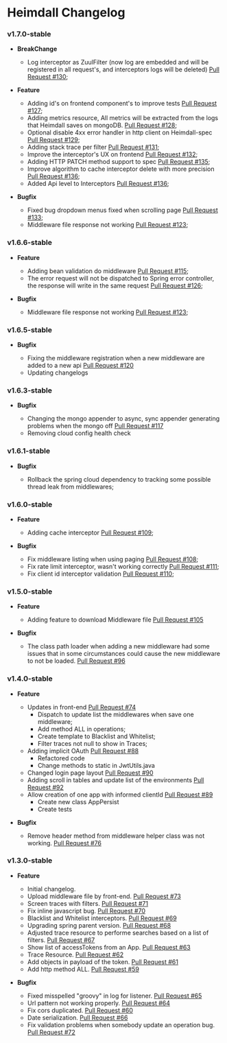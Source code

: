 # Heimdall Changelog

### v1.7.0-stable
* **BreakChange**
   * Log interceptor as ZuulFilter (now log are embedded and will be registered in all request's, and interceptors logs will be deleted) [Pull Request #130](https://github.com/getheimdall/heimdall/pull/130);

* **Feature**

   * Adding id's on frontend component's to improve tests [Pull Request #127](https://github.com/getheimdall/heimdall/pull/127);
   * Adding metrics resource, All metrics will be extracted from the logs that Heimdall saves on mongoDB. [Pull Request #128](https://github.com/getheimdall/heimdall/pull/128);
   * Optional disable 4xx error handler in http client on Heimdall-spec [Pull Request #129](https://github.com/getheimdall/heimdall/pull/129);
   * Adding stack trace per filter [Pull Request #131](https://github.com/getheimdall/heimdall/pull/131);
   * Improve the interceptor's UX on frontend [Pull Request #132](https://github.com/getheimdall/heimdall/pull/132);
   * Adding HTTP PATCH method support to spec [Pull Request #135](https://github.com/getheimdall/heimdall/pull/135);
   * Improve algorithm to cache interceptor delete with more precision [Pull Request #136](https://github.com/getheimdall/heimdall/pull/136);
   * Added Api level to Interceptors [Pull Request #136](https://github.com/getheimdall/heimdall/pull/137);

* **Bugfix**

   * Fixed bug dropdown menus fixed when scrolling page [Pull Request #133](https://github.com/getheimdall/heimdall/pull/133);
   * Middleware file response not working [Pull Request #123](https://github.com/getheimdall/heimdall/pull/123);

### v1.6.6-stable 
* **Feature**

   * Adding bean validation do middleware [Pull Request #115](https://github.com/getheimdall/heimdall/pull/115);
   * The error request will not be dispatched to Spring error controller, the response will write in the same request [Pull Request #126](https://github.com/getheimdall/heimdall/pull/126);

* **Bugfix**

   * Middleware file response not working [Pull Request #123](https://github.com/getheimdall/heimdall/pull/123);

### v1.6.5-stable 
* **Bugfix**

   * Fixing the middleware registration when a new middleware are added to a new api [Pull Request #120](https://github.com/getheimdall/heimdall/pull/120)
   * Updating changelogs

### v1.6.3-stable 
* **Bugfix**

    * Changing the mongo appender to async, sync appender generating problems when the mongo off [Pull Request #117](https://github.com/getheimdall/heimdall/pull/117)
    * Removing cloud config health check 

### v1.6.1-stable
* **Bugfix**
	
    * Rollback the spring cloud dependency to tracking some possible thread leak from middlewares;

### v1.6.0-stable

* **Feature**

    * Adding cache interceptor [Pull Request #109](https://github.com/getheimdall/heimdall/pull/109);
* **Bugfix**	

    * Fix middleware listing when using paging [Pull Request #108](https://github.com/getheimdall/heimdall/pull/108); 
    * Fix rate limit interceptor, wasn't working correctly [Pull Request #111](https://github.com/getheimdall/heimdall/pull/111);
    * Fix client id interceptor validation [Pull Request #110](https://github.com/getheimdall/heimdall/pull/110); 

### v1.5.0-stable

* **Feature**

    * Adding feature to download Middleware file [Pull Request #105](https://github.com/getheimdall/heimdall/pull/105)
    
* **Bugfix**

    * The class path loader when adding a new middleware had some issues that in some circumstances could cause the new middleware to not be loaded. [Pull Request #96](https://github.com/getheimdall/heimdall/pull/96)

### v1.4.0-stable

* **Feature**

    * Updates in front-end [Pull Request #74](https://github.com/getheimdall/heimdall/pull/74)
        * Dispatch to update list the middlewares when save one middleware;
        * Add method ALL in operations;
        * Create template to Blacklist and Whitelist;
        *  Filter traces not null to show in Traces;
    * Adding implicit OAuth [Pull Request #88](https://github.com/getheimdall/heimdall/pull/88)
        * Refactored code
        * Change methods to static in JwtUtils.java
    * Changed login page layout [Pull Request #90](https://github.com/getheimdall/heimdall/pull/90)
    * Adding scroll in tables and update list of the environments [Pull Request #92](https://github.com/getheimdall/heimdall/pull/92)
    * Allow creation of one app with informed clientId [Pull Request #89](https://github.com/getheimdall/heimdall/pull/89)
        * Create new class AppPersist
        * Create tests
    
* **Bugfix**

    * Remove header method from middleware helper class was not working. [Pull Request #76](https://github.com/getheimdall/heimdall/pull/76)

### v1.3.0-stable

* **Feature**

    * Initial changelog.
    * Upload middleware file by front-end. [Pull Request #73](https://github.com/getheimdall/heimdall/pull/73)
    * Screen traces with filters. [Pull Request #71](https://github.com/getheimdall/heimdall/pull/71)
    * Fix inline javascript  bug. [Pull Request #70](https://github.com/getheimdall/heimdall/pull/70)
    * Blacklist and Whitelist interceptors. [Pull Request #69](https://github.com/getheimdall/heimdall/pull/69)
    * Upgrading spring parent version. [Pull Request #68](https://github.com/getheimdall/heimdall/pull/68)
    * Adjusted trace resource to performe searches based on a list of filters. [Pull Request #67](https://github.com/getheimdall/heimdall/pull/67)
    * Show list of accessTokens from an App. [Pull Request #63](https://github.com/getheimdall/heimdall/pull/63)
    * Trace Resource. [Pull Request #62](https://github.com/getheimdall/heimdall/pull/62)
    * Add objects in payload of the token. [Pull Request #61](https://github.com/getheimdall/heimdall/pull/61)
    * Add http method ALL. [Pull Request #59](https://github.com/getheimdall/heimdall/pull/59)
    
* **Bugfix**

    * Fixed misspelled "groovy" in log for listener. [Pull Request #65](https://github.com/getheimdall/heimdall/pull/65)
    * Url pattern not working properly. [Pull Request #64](https://github.com/getheimdall/heimdall/pull/64)
    * Fix cors duplicated. [Pull Request #60](https://github.com/getheimdall/heimdall/pull/60)
    * Date serialization. [Pull Request #66](https://github.com/getheimdall/heimdall/pull/66)
    * Fix validation problems when somebody update an operation  bug. [Pull Request #72](https://github.com/getheimdall/heimdall/pull/72)

